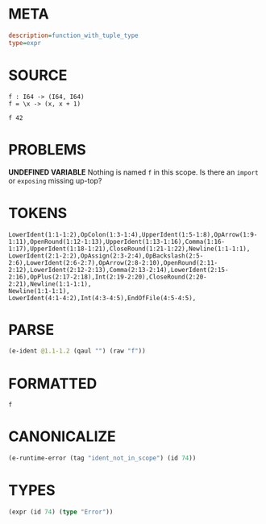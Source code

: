 # META
~~~ini
description=function_with_tuple_type
type=expr
~~~
# SOURCE
~~~roc
f : I64 -> (I64, I64)
f = \x -> (x, x + 1)

f 42
~~~
# PROBLEMS
**UNDEFINED VARIABLE**
Nothing is named `f` in this scope.
Is there an `import` or `exposing` missing up-top?

# TOKENS
~~~zig
LowerIdent(1:1-1:2),OpColon(1:3-1:4),UpperIdent(1:5-1:8),OpArrow(1:9-1:11),OpenRound(1:12-1:13),UpperIdent(1:13-1:16),Comma(1:16-1:17),UpperIdent(1:18-1:21),CloseRound(1:21-1:22),Newline(1:1-1:1),
LowerIdent(2:1-2:2),OpAssign(2:3-2:4),OpBackslash(2:5-2:6),LowerIdent(2:6-2:7),OpArrow(2:8-2:10),OpenRound(2:11-2:12),LowerIdent(2:12-2:13),Comma(2:13-2:14),LowerIdent(2:15-2:16),OpPlus(2:17-2:18),Int(2:19-2:20),CloseRound(2:20-2:21),Newline(1:1-1:1),
Newline(1:1-1:1),
LowerIdent(4:1-4:2),Int(4:3-4:5),EndOfFile(4:5-4:5),
~~~
# PARSE
~~~clojure
(e-ident @1.1-1.2 (qaul "") (raw "f"))
~~~
# FORMATTED
~~~roc
f
~~~
# CANONICALIZE
~~~clojure
(e-runtime-error (tag "ident_not_in_scope") (id 74))
~~~
# TYPES
~~~clojure
(expr (id 74) (type "Error"))
~~~
